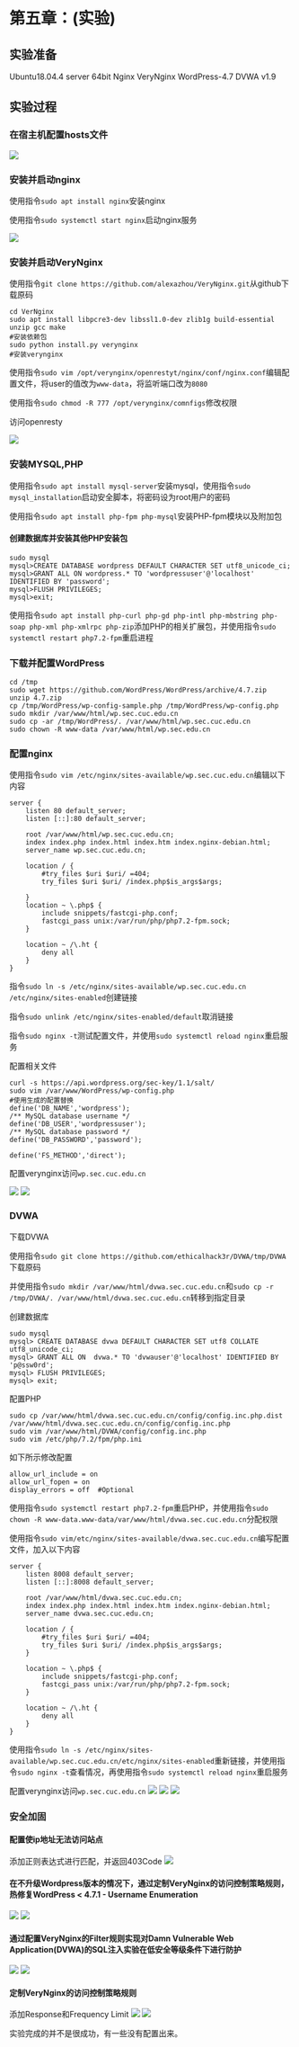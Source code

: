 # 第五章：(实验)

## 实验准备
  Ubuntu18.04.4 server 64bit
  Nginx
  VeryNginx
  WordPress-4.7
  DVWA v1.9

## 实验过程

### 在宿主机配置hosts文件
![](img/hosts.png)

### 安装并启动nginx

使用指令```sudo apt install nginx```安装nginx

使用指令```sudo systemctl start nginx```启动nginx服务

![](img/访问nginx.png)

### 安装并启动VeryNginx

使用指令```git clone https://github.com/alexazhou/VeryNginx.git```从github下载原码
```
cd VerNginx
sudo apt install libpcre3-dev libssl1.0-dev zlib1g build-essential unzip gcc make
#安装依赖包
sudo python install.py verynginx
#安装verynginx
```

使用指令```sudo vim /opt/verynginx/openrestyt/nginx/conf/nginx.conf```编辑配置文件，将user的值改为```www-data```，将监听端口改为```8080```

使用指令```sudo chmod -R 777 /opt/verynginx/comnfigs```修改权限

访问openresty

![](img/openresty.png)

### 安装MYSQL,PHP
使用指令```sudo apt install mysql-server```安装mysql，使用指令```sudo mysql_installation```启动安全脚本，将密码设为root用户的密码

使用指令```sudo apt install php-fpm php-mysql```安装PHP-fpm模块以及附加包

#### 创建数据库并安装其他PHP安装包
```
sudo mysql
mysql>CREATE DATABASE wordpress DEFAULT CHARACTER SET utf8_unicode_ci;
mysql>GRANT ALL ON wordpress.* TO 'wordpressuser'@'localhost' IDENTIFIED BY 'password';
mysql>FLUSH PRIVILEGES;
mysql>exit;
```
使用指令```sudo apt install php-curl php-gd php-intl php-mbstring php-soap php-xml php-xmlrpc php-zip```添加PHP的相关扩展包，并使用指令```sudo systemctl restart php7.2-fpm```重启进程

### 下载并配置WordPress
```
cd /tmp
sudo wget https://github.com/WordPress/WordPress/archive/4.7.zip
unzip 4.7.zip
cp /tmp/WordPress/wp-config-sample.php /tmp/WordPress/wp-config.php
sudo mkdir /var/www/html/wp.sec.cuc.edu.cn
sudo cp -ar /tmp/WordPress/. /var/www/html/wp.sec.cuc.edu.cn
sudo chown -R www-data /var/www/html/wp.sec.edu.cn
```
### 配置nginx
使用指令```sudo vim /etc/nginx/sites-available/wp.sec.cuc.edu.cn```编辑以下内容
```
server {
    listen 80 default_server;
    listen [::]:80 default_server;

    root /var/www/html/wp.sec.cuc.edu.cn;
    index index.php index.html index.htm index.nginx-debian.html;
    server_name wp.sec.cuc.edu.cn;

    location / {
        #try_files $uri $uri/ =404;
        try_files $uri $uri/ /index.php$is_args$args;

    }   
    location ~ \.php$ {
        include snippets/fastcgi-php.conf;
        fastcgi_pass unix:/var/run/php/php7.2-fpm.sock;
    }

    location ~ /\.ht {
        deny all
    }
}
```

指令```sudo ln -s /etc/nginx/sites-available/wp.sec.cuc.edu.cn /etc/nginx/sites-enabled```创建链接

指令```sudo unlink /etc/nginx/sites-enabled/default```取消链接

指令```sudo nginx -t```测试配置文件，并使用```sudo systemctl reload nginx```重启服务

配置相关文件
```
curl -s https://api.wordpress.org/sec-key/1.1/salt/
sudo vim /var/www/WordPress/wp-config.php
#使用生成的配置替换
define('DB_NAME','wordpress');
/** MySQL database username */
define('DB_USER','wordpressuser');
/** MySQL database password */
define('DB_PASSWORD','password');

define('FS_METHOD','direct');
```

配置verynginx访问```wp.sec.cuc.edu.cn```

![](img/配置verynginx访问.png)
![](img/1.png)

### DVWA
下载DVWA

使用指令```sudo git clone https://github.com/ethicalhack3r/DVWA/tmp/DVWA```下载原码

并使用指令```sudo mkdir /var/www/html/dvwa.sec.cuc.edu.cn```和```sudo cp -r /tmp/DVWA/. /var/www/html/dvwa.sec.cuc.edu.cn```转移到指定目录

创建数据库
```
sudo mysql
mysql> CREATE DATABASE dvwa DEFAULT CHARACTER SET utf8 COLLATE utf8_unicode_ci;
mysql> GRANT ALL ON  dvwa.* TO 'dvwauser'@'localhost' IDENTIFIED BY 'p@ssw0rd';
mysql> FLUSH PRIVILEGES;
mysql> exit;
```
配置PHP
```
sudo cp /var/www/html/dvwa.sec.cuc.edu.cn/config/config.inc.php.dist /var/www/html/dvwa.sec.cuc.edu.cn/config/config.inc.php
sudo vim /var/www/html/DVWA/config/config.inc.php
sudo vim /etc/php/7.2/fpm/php.ini 
```

如下所示修改配置
```
allow_url_include = on 
allow_url_fopen = on
display_errors = off  #Optional
```

使用指令```sudo systemctl restart php7.2-fpm```重启PHP，并使用指令```sudo chown -R www-data.www-data/var/www/html/dvwa.sec.cuc.edu.cn```分配权限

使用指令```sudo vim/etc/nginx/sites-available/dvwa.sec.cuc.edu.cn```编写配置文件，加入以下内容

```
server {
    listen 8008 default_server;
    listen [::]:8008 default_server;

    root /var/www/html/dvwa.sec.cuc.edu.cn;
    index index.php index.html index.htm index.nginx-debian.html;
    server_name dvwa.sec.cuc.edu.cn;

    location / {
        #try_files $uri $uri/ =404;
        try_files $uri $uri/ /index.php$is_args$args;  
    }

    location ~ \.php$ {
        include snippets/fastcgi-php.conf;
        fastcgi_pass unix:/var/run/php/php7.2-fpm.sock;
    }

    location ~ /\.ht {
        deny all
    }
}
```

使用指令```sudo ln -s /etc/nginx/sites-available/wp.sec.cuc.edu.cn/etc/nginx/sites-enabled```重新链接，并使用指令```sudo nginx -t```查看情况，再使用指令```sudo systemctl reload nginx```重启服务

配置verynginx访问```wp.sec.cuc.edu.cn```
![](img/dvwa.png)
![](img/2.png)
![](img/3.png)

### 安全加固
#### 配置使ip地址无法访问站点
添加正则表达式进行匹配，并返回403Code
![](img/添加正则.png)

#### 在不升级Wordpress版本的情况下，通过定制VeryNginx的访问控制策略规则，热修复WordPress < 4.7.1 - Username Enumeration
![](img/制定规则1.png)
![](img/制定规则2.png)

#### 通过配置VeryNginx的Filter规则实现对Damn Vulnerable Web Application(DVWA)的SQL注入实验在低安全等级条件下进行防护
![](img/filter1.png)
![](img/filter2.png)


#### 定制VeryNginx的访问控制策略规则

添加Response和Frequency Limit
![](img/response.png)
![](img/limit.png)

实验完成的并不是很成功，有一些没有配置出来。


